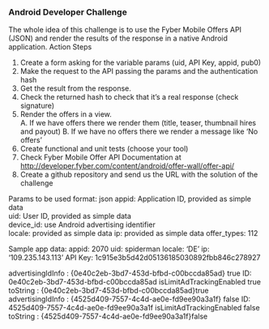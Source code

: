 ### Android Developer Challenge
 
The whole idea of this challenge is to use the Fyber Mobile Offers API (JSON) and render the results of the response in a native Android application. 
Action Steps 
1. Create a form asking for the variable params (uid, API Key, appid, pub0) 
2. Make the request to the API passing the params and the authentication hash  
3. Get the result from the response. 
4. Check the returned hash to check that it’s a real response (check signature) 
5. Render the offers in a view.  
A. If we have offers there we render them (title, teaser, thumbnail hires and payout) 
B. If we have no offers there we render a message like ‘No offers’  
6. Create functional and unit tests (choose your tool) 
7. Check Fyber Mobile Offer API Documentation at http://developer.fyber.com/content/android/offer-wall/offer-api/ 
8. Create a github repository and send us the URL with the solution of the
challenge 
 
Params to be used 
format: json 
appid: Application ID, provided as simple data   
uid: User ID, provided as simple data   
device_id: use Android advertising identifier   
locale: provided as simple data 
ip: provided as simple data 
offer_types: 112 
 
Sample app data:
appid: 2070 
uid: spiderman 
locale: ‘DE’ 
ip: ‘109.235.143.113’ 
API Key: 1c915e3b5d42d05136185030892fbb846c278927


advertisingIdInfo : {0e40c2eb-3bd7-453d-bfbd-c00bccda85ad} true ID: 0e40c2eb-3bd7-453d-bfbd-c00bccda85ad isLimitAdTrackingEnabled true toString : {0e40c2eb-3bd7-453d-bfbd-c00bccda85ad}true
advertisingIdInfo : {4525d409-7557-4c4d-ae0e-fd9ee90a3a1f} false ID: 4525d409-7557-4c4d-ae0e-fd9ee90a3a1f isLimitAdTrackingEnabled false toString : {4525d409-7557-4c4d-ae0e-fd9ee90a3a1f}false

